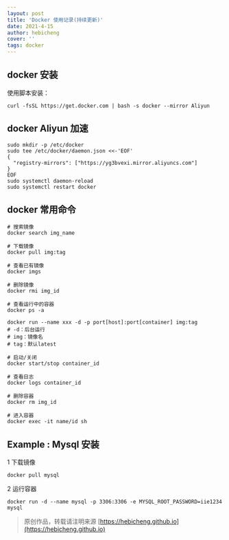 ```yaml
---
layout: post
title: 'Docker 使用记录(持续更新)'
date: 2021-4-15
author: hebicheng
cover: ''
tags: docker
---
```


## docker 安装

使用脚本安装：

```shell
curl -fsSL https://get.docker.com | bash -s docker --mirror Aliyun
```
## docker Aliyun 加速

```shell
sudo mkdir -p /etc/docker
sudo tee /etc/docker/daemon.json <<-'EOF'
{
  "registry-mirrors": ["https://yg3bvexi.mirror.aliyuncs.com"]
}
EOF
sudo systemctl daemon-reload
sudo systemctl restart docker
```


## docker 常用命令

```shell
# 搜索镜像
docker search img_name 

# 下载镜像
docker pull img:tag

# 查看已有镜像
docker imgs

# 删除镜像
docker rmi img_id

# 查看运行中的容器
docker ps -a

docker run --name xxx -d -p port[host]:port[container] img:tag
# -d：后台运行
# img：镜像名
# tag：默认latest

# 启动/关闭
docker start/stop container_id

# 查看日志
docker logs container_id

# 删除容器
docker rm img_id

# 进入容器
docker exec -it name/id sh
```

## Example : Mysql 安装

1	下载镜像

```shell
docker pull mysql
```

2 运行容器

```shell
docker run -d --name mysql -p 3306:3306 -e MYSQL_ROOT_PASSWORD=iie1234 mysql
```

> 原创作品，转载请注明来源 [https://hebicheng.github.io](https://hebicheng.github.io)  



